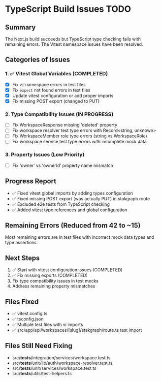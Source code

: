 # TypeScript Build Issues TODO

## Summary
The Next.js build succeeds but TypeScript type checking fails with remaining errors. The Vitest namespace issues have been resolved.

## Categories of Issues

### 1. ✅ Vitest Global Variables (COMPLETED)
- [x] Fix `vi` namespace errors in test files
- [x] Fix `expect` not found errors in test files  
- [x] Update vitest configuration or add proper imports
- [x] Fix missing POST export (changed to PUT)

### 2. Type Compatibility Issues (IN PROGRESS)
- [ ] Fix WorkspaceResponse missing 'deleted' property
- [ ] Fix workspace resolver test type errors with Record<string, unknown>
- [ ] Fix WorkspaceMember role type errors (string vs WorkspaceRole)
- [ ] Fix workspace service test type errors with incomplete mock data

### 3. Property Issues (Low Priority)
- [ ] Fix 'owner' vs 'ownerId' property name mismatch

## Progress Report
- ✅ Fixed vitest global imports by adding types configuration
- ✅ Fixed missing POST export (was actually PUT) in stakgraph route
- ✅ Excluded e2e tests from TypeScript checking
- ✅ Added vitest type references and global configuration

## Remaining Errors (Reduced from 42 to ~15)
Most remaining errors are in test files with incorrect mock data types and type assertions.

## Next Steps
1. ✅ Start with vitest configuration issues (COMPLETED)
2. ✅ Fix missing exports (COMPLETED)  
3. Fix type compatibility issues in test mocks
4. Address remaining property mismatches

## Files Fixed
- ✅ vitest.config.ts
- ✅ tsconfig.json  
- ✅ Multiple test files with vi imports
- ✅ src/app/api/workspaces/[slug]/stakgraph/route.ts test import

## Files Still Need Fixing
- src/__tests__/integration/services/workspace.test.ts
- src/__tests__/unit/lib/auth/workspace-resolver.test.ts  
- src/__tests__/unit/services/workspace.test.ts
- src/__tests__/utils/test-helpers.ts
